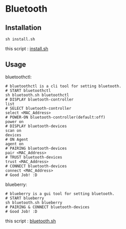 # Bluetooth

## Installation

    sh install.sh

this script : [install.sh](https://github.com/ghsable/dotfiles/blob/master/bin/bluetooth/install.sh)

## Usage
bluetoothctl:

    # bluetoothctl is a cli tool for setting bluetooth.
    # START bluetoothctl
    sh bluetooth.sh bluetoothctl
    # DISPLAY bluetooth-controller
    list
    # SELECT bluetooth-controller
    select <MAC_Address>
    # POWER-ON bluetooth-controller(default:off)
    power on
    # DISPLAY bluetooth-devices
    scan on
    devices
    # ON Agent
    agent on
    # PAIRING bluetooth-devices
    pair <MAC_Address>
    # TRUST bluetooth-devices
    trust <MAC_Address>
    # CONNECT bluetooth-devices
    connect <MAC_Address>
    # Good Job! :D

blueberry:

    # blueberry is a gui tool for setting bluetooth.
    # START blueberry
    sh bluetooth.sh blueberry
    # PAIRING & CONNECT bluetooth-devices
    # Good Job! :D

this script : [bluetooth.sh](https://github.com/ghsable/dotfiles/blob/master/bin/bluetooth/bluetooth.sh)
